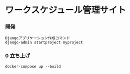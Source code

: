 # ワークスケジュール管理サイト

### 開発
```text
Djangoアプリケーション作成コマンド
django-admin startproject myproject

```
### 0 立ち上げ
```text
docker-compose up --build
```